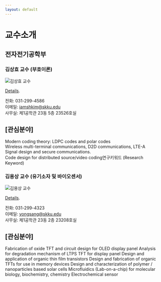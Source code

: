 ```yaml
---
layout: default
---
```


# 교수소개

## 전자전기공학부

### 김상효 **교수 (부호이론)** 

![김상효 교수](https://ice.skku.edu/_attach/professor/EGcvfBppaXBFCkuRshkm.jpg)  

[Details](./another-page.html).

전화: 031-299-4586  
이메일: iamshkim@skku.edu  
사무실: 제1공학관 23동 5층 23526호실  

## [관심분야]
Modern coding theory: LDPC codes and polar codes  
Wireless multi-terminal communications, D2D communications, LTE-A  
Signal design and secure communications.  
Code design for distributed source/video coding연구키워드 (Research Keyword)  


### 김용상 **교수 (유기소자 및 바이오센서)** 

![김용상 교수](https://ice.skku.edu/_attach/professor/QYhHrWCPFVHwXZclTtNj.jpg)    

[Details](./another-page2.html).

전화: 031-299-4323  
이메일: yongsang@skku.edu  
사무실: 제1공학관 23동 2층 23208호실  

## [관심분야]
Fabrication of oxide TFT and circuit design for OLED display panel 
Analysis for degradation mechanism of LTPS TFT for display panel 
Design and application of organic thin film transistors 
Design and fabrication of organic TFTs for use in memory devices 
Design and characterization of polymer / nanoparticles based solar cells 
Microfluidics (Lab-on-a-chip) for molecular biology, biochemistry, chemistry 
Electrochemical sensor 
